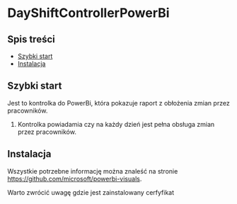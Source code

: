 # DayShiftControllerPowerBi


## Spis treści

- [Szybki start](#Szybki-start)
- [Instalacja](#Instalacja)


## Szybki start

Jest to kontrolka do PowerBi, która pokazuje raport z obłożenia zmian przez pracowników. 

  1. Kontrolka powiadamia czy na każdy dzień jest pełna obsługa zmian przez pracowników.


## Instalacja

Wszystkie potrzebne informację można znaleść na stronie https://github.com/microsoft/powerbi-visuals. 

Warto zwrócić uwagę gdzie jest zainstalowany cerfyfikat
